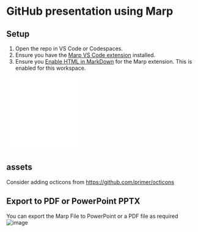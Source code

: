 # GitHub presentation using Marp

## Setup
1. Open the repo in VS Code or Codespaces.
2. Ensure you have the [Marp VS Code extension](https://github.com/marp-team/marp-vscode) installed.
3. Ensure you [Enable HTML in MarkDown](https://github.com/marp-team/marp-vscode/blob/main/README.md#enable-html-in-marp-markdown-%EF%B8%8F) for the Marp extension. This is enabled for this workspace.

![](/assets/github-mark-white.svg)

## assets
Consider adding octicons from https://github.com/primer/octicons

## Export to PDF or PowerPoint PPTX
You can export the Marp File to PowerPoint or a PDF file as required
<img width="646" alt="image" src="https://github.com/gitstua/marp-stu1/assets/25424433/67adaa7d-87a9-4307-8c59-c0fe9826eb01">
